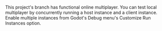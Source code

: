 This project's branch has functional online multiplayer.
You can test local multiplayer by concurrently running a host instance and a client instance.
Enable multiple instances from Godot's Debug menu's Customize Run Instances option.
